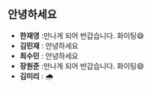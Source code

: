 ## 안녕하세요 ##

* **한재영** :만나게 되어 반갑습니다. 화이팅😄
* **김민재** : 안녕하세요
* **최수민** : 안녕하세요
* **장원준** :만나게 되어 반갑습니다. 화이팅😄
* **김미리** : 🌧️